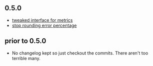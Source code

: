 ## 0.5.0

* [tweaked interface for metrics](https://github.com/jnunemaker/resilient/pull/15)
* [stop rounding error percentage](https://github.com/jnunemaker/resilient/commit/6cdade5c3fc5f75a6ffde87082771608d582026c)

## prior to 0.5.0

* No changelog kept so just checkout the commits. There aren't too terrible many.
